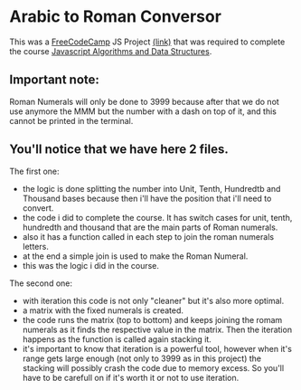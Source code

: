 # Arabic to Roman Conversor

This was a [FreeCodeCamp](https://www.freecodecamp.org/) JS Project [(link)](https://www.freecodecamp.org/learn/javascript-algorithms-and-data-structures/javascript-algorithms-and-data-structures-projects/roman-numeral-converter) that was required to complete the course [Javascript Algorithms and Data Structures](https://www.freecodecamp.org/learn/javascript-algorithms-and-data-structures/).

## Important note:

Roman Numerals will only be done to 3999 because after that we do not use anymore the MMM but the number with a dash on top of it, and this cannot be printed in the terminal.

## You'll notice that we have here 2 files.

The first one:

- the logic is done splitting the number into Unit, Tenth, Hundredtb and Thousand bases because then i'll have the position that i'll need to convert.
- the code i did to complete the course. It has switch cases for unit, tenth, hundredth and thousand that are the main parts of Roman numerals.
- also it has a function called in each step to join the roman numerals letters.
- at the end a simple join is used to make the Roman Numeral.
- this was the logic i did in the course.

The second one:

- with iteration this code is not only "cleaner" but it's also more optimal.
- a matrix with the fixed numerals is created.
- the code runs the matrix (top to bottom) and keeps joining the romam numerals as it finds the respective value in the matrix. Then the iteration happens as the function is called again stacking it.
- it's important to know that iteration is a powerful tool, however when it's range gets large enough (not only to 3999 as in this project) the stacking will possibly crash the code due to memory excess. So you'll have to be carefull on if it's worth it or not to use iteration.
